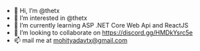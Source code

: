 - 👋 Hi, I’m @thetx
- 👀 I’m interested in @thetx
- 🌱 I’m currently learning ASP .NET Core Web Api and ReactJS
- 💞️ I’m looking to collaborate on https://discord.gg/HMDkYsrc5e
- 📫 mail me at mohityadavtx@gmail.com

<!---
thetx/thetx is a ✨ special ✨ repository because its `README.md` (this file) appears on your GitHub profile.
You can click the Preview link to take a look at your changes.
--->
